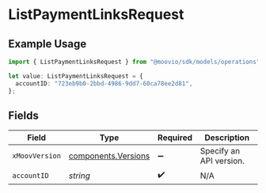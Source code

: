 # ListPaymentLinksRequest

## Example Usage

```typescript
import { ListPaymentLinksRequest } from "@moovio/sdk/models/operations";

let value: ListPaymentLinksRequest = {
  accountID: "723eb9b0-2bbd-4986-9dd7-60ca78ee2d81",
};
```

## Fields

| Field                                                      | Type                                                       | Required                                                   | Description                                                |
| ---------------------------------------------------------- | ---------------------------------------------------------- | ---------------------------------------------------------- | ---------------------------------------------------------- |
| `xMoovVersion`                                             | [components.Versions](../../models/components/versions.md) | :heavy_minus_sign:                                         | Specify an API version.                                    |
| `accountID`                                                | *string*                                                   | :heavy_check_mark:                                         | N/A                                                        |